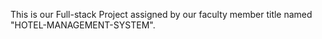 This is our Full-stack Project assigned by our faculty member title named "HOTEL-MANAGEMENT-SYSTEM".

